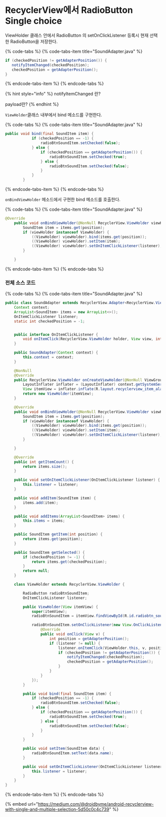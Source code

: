 # RecyclerView에서 RadioButton Single choice

ViewHolder 클래스 안에서  RadioButton 의 setOnClickListener 등록시 현재 선택한 RadioButton을 저장한다. 

{% code-tabs %}
{% code-tabs-item title="SoundAdapter.java" %}
```java
if (checkedPosition != getAdapterPosition()) {
   notifyItemChanged(checkedPosition);
   checkedPosition = getAdapterPosition();
}
```
{% endcode-tabs-item %}
{% endcode-tabs %}

{% hint style="info" %}
notifyItemChanged 란? 

payload란?
{% endhint %}

`ViewHolder`클래스 내부에서 bind 메소드를 구현한다. 

{% code-tabs %}
{% code-tabs-item title="SoundAdapter.java" %}
```java
public void bind(final SoundItem item) {
            if (checkedPosition == -1) {
                radioBtnSoundItem.setChecked(false);
            } else {
                if (checkedPosition == getAdapterPosition()) {
                    radioBtnSoundItem.setChecked(true);
                } else {
                    radioBtnSoundItem.setChecked(false);
                }
            }
        }
```
{% endcode-tabs-item %}
{% endcode-tabs %}

`onBindViewHolder` 메소드에서 구현한 bind 메소드를 호출한다. 

{% code-tabs %}
{% code-tabs-item title="SoundAdapter.java" %}
```java
@Override
    public void onBindViewHolder(@NonNull RecyclerView.ViewHolder viewHolder, int position) {
        SoundItem item = items.get(position);
        if (viewHolder instanceof ViewHolder) {
            ((ViewHolder) viewHolder).bind(items.get(position));
            ((ViewHolder) viewHolder).setItem(item);
            ((ViewHolder) viewHolder).setOnItemClickListener(listener);
        }

    }
```
{% endcode-tabs-item %}
{% endcode-tabs %}

### 전체 소스 코드 

{% code-tabs %}
{% code-tabs-item title="SoundAdapter.java" %}
```java
public class SoundAdapter extends RecyclerView.Adapter<RecyclerView.ViewHolder> {
    Context context;
    ArrayList<SoundItem> items = new ArrayList<>();
    OnItemClickListener listener;
    static int checkedPosition = -1;


    public interface OnItemClickListener {
        void onItemClick(RecyclerView.ViewHolder holder, View view, int position);
    }

    public SoundAdapter(Context context) {
        this.context = context;
    }

    @NonNull
    @Override
    public RecyclerView.ViewHolder onCreateViewHolder(@NonNull ViewGroup parent, int position) {
        LayoutInflater inflater = (LayoutInflater) context.getSystemService(Context.LAYOUT_INFLATER_SERVICE);
        View itemView = inflater.inflate(R.layout.recyclerview_item_alarm_sound, parent, false);
        return new ViewHolder(itemView);
    }

    @Override
    public void onBindViewHolder(@NonNull RecyclerView.ViewHolder viewHolder, int position) {
        SoundItem item = items.get(position);
        if (viewHolder instanceof ViewHolder) {
            ((ViewHolder) viewHolder).bind(items.get(position));
            ((ViewHolder) viewHolder).setItem(item);
            ((ViewHolder) viewHolder).setOnItemClickListener(listener);
        }

    }

    @Override
    public int getItemCount() {
        return items.size();
    }

    public void setOnItemClickListener(OnItemClickListener listener) {
        this.listener = listener;
    }

    public void addItem(SoundItem item) {
        items.add(item);
    }

    public void addItems(ArrayList<SoundItem> items) {
        this.items = items;
    }

    public SoundItem getItem(int position) {
        return items.get(position);
    }

    public SoundItem getSelected() {
        if (checkedPosition != -1) {
            return items.get(checkedPosition);
        }
        return null;
    }

    class ViewHolder extends RecyclerView.ViewHolder {

        RadioButton radioBtnSoundItem;
        OnItemClickListener listener;

        public ViewHolder(View itemView) {
            super(itemView);
            radioBtnSoundItem = itemView.findViewById(R.id.radiobtn_sound_item);

            radioBtnSoundItem.setOnClickListener(new View.OnClickListener() {
                @Override
                public void onClick(View v) {
                    int position = getAdapterPosition();
                    if (listener != null) {
                        listener.onItemClick(ViewHolder.this, v, position);
                        if (checkedPosition != getAdapterPosition()) {
                            notifyItemChanged(checkedPosition);
                            checkedPosition = getAdapterPosition();
                        }
                    }
                }
            });
        }

        public void bind(final SoundItem item) {
            if (checkedPosition == -1) {
                radioBtnSoundItem.setChecked(false);
            } else {
                if (checkedPosition == getAdapterPosition()) {
                    radioBtnSoundItem.setChecked(true);
                } else {
                    radioBtnSoundItem.setChecked(false);
                }
            }
        }

        public void setItem(SoundItem data) {
            radioBtnSoundItem.setText(data.name);
        }

        public void setOnItemClickListener(OnItemClickListener listener) {
            this.listener = listener;
        }
    }
}

```
{% endcode-tabs-item %}
{% endcode-tabs %}

{% embed url="https://medium.com/@droidbyme/android-recyclerview-with-single-and-multiple-selection-5d50c0c4c739" %}

